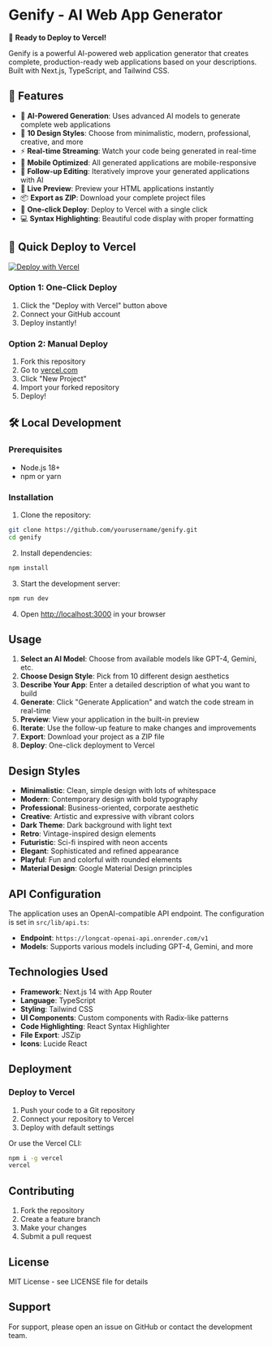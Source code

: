 # Genify - AI Web App Generator

🚀 **Ready to Deploy to Vercel!**

Genify is a powerful AI-powered web application generator that creates complete, production-ready web applications based on your descriptions. Built with Next.js, TypeScript, and Tailwind CSS.

## 🌟 Features

- 🤖 **AI-Powered Generation**: Uses advanced AI models to generate complete web applications
- 🎨 **10 Design Styles**: Choose from minimalistic, modern, professional, creative, and more
- ⚡ **Real-time Streaming**: Watch your code being generated in real-time
- 📱 **Mobile Optimized**: All generated applications are mobile-responsive
- 🔄 **Follow-up Editing**: Iteratively improve your generated applications with AI
- 👀 **Live Preview**: Preview your HTML applications instantly
- 📦 **Export as ZIP**: Download your complete project files
- 🚀 **One-click Deploy**: Deploy to Vercel with a single click
- 💻 **Syntax Highlighting**: Beautiful code display with proper formatting

## 🚀 Quick Deploy to Vercel

[![Deploy with Vercel](https://vercel.com/button)](https://vercel.com/new/clone?repository-url=https://github.com/yourusername/genify)

### Option 1: One-Click Deploy
1. Click the "Deploy with Vercel" button above
2. Connect your GitHub account
3. Deploy instantly!

### Option 2: Manual Deploy
1. Fork this repository
2. Go to [vercel.com](https://vercel.com)
3. Click "New Project"
4. Import your forked repository
5. Deploy!

## 🛠 Local Development

### Prerequisites
- Node.js 18+ 
- npm or yarn

### Installation
1. Clone the repository:
```bash
git clone https://github.com/yourusername/genify.git
cd genify
```

2. Install dependencies:
```bash
npm install
```

3. Start the development server:
```bash
npm run dev
```

4. Open [http://localhost:3000](http://localhost:3000) in your browser

## Usage

1. **Select an AI Model**: Choose from available models like GPT-4, Gemini, etc.
2. **Choose Design Style**: Pick from 10 different design aesthetics
3. **Describe Your App**: Enter a detailed description of what you want to build
4. **Generate**: Click "Generate Application" and watch the code stream in real-time
5. **Preview**: View your application in the built-in preview
6. **Iterate**: Use the follow-up feature to make changes and improvements
7. **Export**: Download your project as a ZIP file
8. **Deploy**: One-click deployment to Vercel

## Design Styles

- **Minimalistic**: Clean, simple design with lots of whitespace
- **Modern**: Contemporary design with bold typography
- **Professional**: Business-oriented, corporate aesthetic
- **Creative**: Artistic and expressive with vibrant colors
- **Dark Theme**: Dark background with light text
- **Retro**: Vintage-inspired design elements
- **Futuristic**: Sci-fi inspired with neon accents
- **Elegant**: Sophisticated and refined appearance
- **Playful**: Fun and colorful with rounded elements
- **Material Design**: Google Material Design principles

## API Configuration

The application uses an OpenAI-compatible API endpoint. The configuration is set in `src/lib/api.ts`:

- **Endpoint**: `https://longcat-openai-api.onrender.com/v1`
- **Models**: Supports various models including GPT-4, Gemini, and more

## Technologies Used

- **Framework**: Next.js 14 with App Router
- **Language**: TypeScript
- **Styling**: Tailwind CSS
- **UI Components**: Custom components with Radix-like patterns
- **Code Highlighting**: React Syntax Highlighter
- **File Export**: JSZip
- **Icons**: Lucide React

## Deployment

### Deploy to Vercel

1. Push your code to a Git repository
2. Connect your repository to Vercel
3. Deploy with default settings

Or use the Vercel CLI:

```bash
npm i -g vercel
vercel
```

## Contributing

1. Fork the repository
2. Create a feature branch
3. Make your changes
4. Submit a pull request

## License

MIT License - see LICENSE file for details

## Support

For support, please open an issue on GitHub or contact the development team.